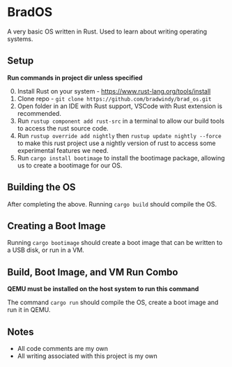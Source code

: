 # BradOS
A very basic OS written in Rust. Used to learn about writing operating systems. 

## Setup
**Run commands in project dir unless specified** 

0. Install Rust on your system - https://www.rust-lang.org/tools/install
1. Clone repo - `git clone https://github.com/bradwindy/brad_os.git`
2. Open folder in an IDE with Rust support, VSCode with Rust extension is recommended.
3. Run `rustup component add rust-src` in a terminal to allow our build tools to access the rust source code.
4. Run `rustup override add nightly` then `rustup update nightly --force` to make this rust project use a nightly version of rust to access some experimental features we need.
5. Run `cargo install bootimage` to install the bootimage package, allowing us to create a bootimage for our OS.

## Building the OS
After completing the above. Running `cargo build` should compile the OS. 

## Creating a Boot Image 
Running `cargo bootimage` should create a boot image that can be written to a USB disk, or run in a VM.

## Build, Boot Image, and VM Run Combo
**QEMU must be installed on the host system to run this command**

The command `cargo run` should compile the OS, create a boot image and run it in QEMU.

## Notes
- All code comments are my own
- All writing associated with this project is my own

